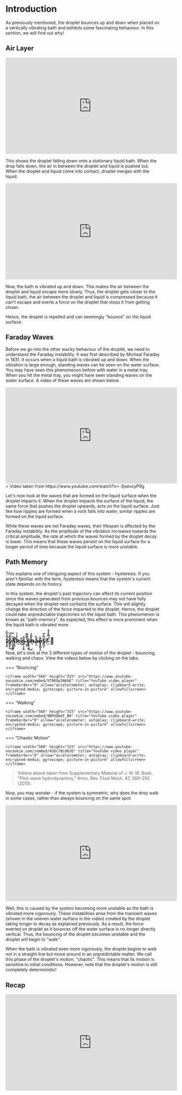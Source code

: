 # Introduction

As previously mentioned, the droplet bounces up and down when placed on a vertically vibrating bath and exhibits some fascinating behaviour. 
In this section, we will find out why!

## Air Layer
<iframe width="560" height="315" src="https://www.youtube-nocookie.com/embed/1iDGEoBFkvU" title="YouTube video player" frameborder="0" allow="accelerometer; autoplay; clipboard-write; encrypted-media; gyroscope; picture-in-picture" allowfullscreen></iframe>

This shows the droplet falling down onto a stationary liquid bath. When the drop falls down, the air in between the droplet and 
liquid is pushed out. When the droplet and liquid come into contact, droplet merges with the liquid.

<iframe width="560" height="315" src="https://www.youtube-nocookie.com/embed/udifSvUusxA" title="YouTube video player" frameborder="0" allow="accelerometer; autoplay; clipboard-write; encrypted-media; gyroscope; picture-in-picture" allowfullscreen></iframe>

Now, the bath is vibrated up and down. This makes the air between the droplet and liquid escape more slowly. 
Thus, the droplet gets closer to the liquid bath, the air between the droplet and liquid is compressed because it can't escape 
and exerts a force on the droplet that stops it from getting closer.

Hence, the droplet is repelled and can seemingly "bounce" on the liquid surface.

## Faraday Waves

Before we go into the other wacky behaviour of the droplet, we need to understand the Faraday instability. It was first described by
Micheal Faraday in 1831. It occurs when a liquid bath is vibrated up and down. When the vibration is large enough, standing waves can be seen 
on the water surface. You may have seen this phenomenon before with water in a metal tray. When you hit the metal tray, you might have seen 
standing waves on the water surface. A video of these waves are shown below.

<iframe width="560" height="315" src="https://www.youtube-nocookie.com/embed/-3jsevcyP9g" title="YouTube video player" frameborder="0" allow="accelerometer; autoplay; clipboard-write; encrypted-media; gyroscope; picture-in-picture" allowfullscreen></iframe>
> Video taken from https://www.youtube.com/watch?v=-3jsevcyP9g

Let's now look at the waves that are formed on the liquid surface when the droplet impacts it. 
When the droplet impacts the surface of the liquid, the same force that pushes the droplet upwards, 
acts on the liquid surface. Just like how ripples are formed when a rock falls into water, similar ripples are formed
on the liquid surface.

While these waves are not Faraday waves, their lifespan is affected by the Faraday instability. As the amplitude of
the vibration increases towards the critical amplitude, the rate at which the waves formed by the droplet decay is lower. This means that
these waves persist on the liquid surface for a longer period of time because the liquid surface is more unstable.

## Path Memory

This explains one of intriguing aspect of this system - hysteresis. If you aren't familiar with the term, hysteresis means
that the system's current state depends on its history.

In this system, the droplet's past trajectory can affect its current position since the waves generated from previous bounces
may not have fully decayed when the droplet next contacts the surface. This will slightly change the direction of the force imparted
to the droplet. Hence, the droplet could take unpredictable trajectories on the liquid bath. This phenomenon is known as
"path-memory". As expected, this effect is more prominent when the liquid bath is vibrated more.

## Ị̷̧̲́̌̒͆̀s̷͚̥͓̑͂̈́̕͜͠ ̸͖̮̥͈̊͆ͅt̴͔̥́̕h̷̘̔͗͗ỉ̴͜ṣ̴̠̘̩̭̎̂ ̶̱̲̘̔̎̄̋̑c̷̢̧̞̱̀͜h̶͙̎̌̓ạ̴̫̉̏o̷̧̥̳̩̩̅̀s̷͚̮̩͊͆̓̋?̴̤̈́̅͌̓̊ 🤔

Now, let's look at the 3 different types of motion of the droplet - bouncing, walking and chaos. View the videos
below by clicking on the tabs.

=== "Bouncing"

    <iframe width="560" height="315" src="https://www.youtube-nocookie.com/embed/5T9RXp1NkbE" title="YouTube video player" frameborder="0" allow="accelerometer; autoplay; clipboard-write; encrypted-media; gyroscope; picture-in-picture" allowfullscreen></iframe>

=== "Walking"

    <iframe width="560" height="315" src="https://www.youtube-nocookie.com/embed/9BPUQbmT_B0" title="YouTube video player" frameborder="0" allow="accelerometer; autoplay; clipboard-write; encrypted-media; gyroscope; picture-in-picture" allowfullscreen></iframe>

=== "Chaotic Motion"

    <iframe width="560" height="315" src="https://www.youtube-nocookie.com//embed/4SDc78LO8JQ" title="YouTube video player" frameborder="0" allow="accelerometer; autoplay; clipboard-write; encrypted-media; gyroscope; picture-in-picture" allowfullscreen></iframe>
> Videos above taken from Supplementary Material of J. W. M. Bush, “Pilot-wave hydrodynamics,” Annu. Rev. Fluid Mech. 47, 269–292 (2015).

Now, you may wonder - if the system is symmetric, why does the drop walk in some cases, rather than always bouncing
on the same spot.

<iframe width="560" height="315" src="https://www.youtube-nocookie.com/embed/Le4siCZIYcA" title="YouTube video player" frameborder="0" allow="accelerometer; autoplay; clipboard-write; encrypted-media; gyroscope; picture-in-picture" allowfullscreen></iframe>

Well, this is caused by the system becoming more unstable as the bath is vibrated more vigorously. These instabilities
arise from the transient waves (shown in the uneven water surface in the video) created by the droplet 
taking longer to decay as explained previously. As a result, the force exerted on droplet as it bounces off the water surface
is no longer directly vertical. Thus, the bouncing of the droplet becomes unstable and the droplet will begin to "walk".

When the bath is vibrated even more vigorously, the droplet begins to walk not in a straight line but move around in an
unpredictable matter. We call this phase of the droplet's motion, "chaotic". This means that its motion is sensitive to
initial conditions. However, note that the droplet's motion is still completely deterministic!


## Recap

<iframe width="560" height="315" src="https://www.youtube-nocookie.com/embed/RJufa9ysj_4" title="YouTube video player" frameborder="0" allow="accelerometer; autoplay; clipboard-write; encrypted-media; gyroscope; picture-in-picture" allowfullscreen></iframe>
